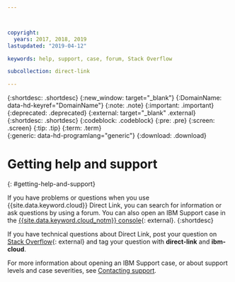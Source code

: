 ```yaml
---



copyright:
  years: 2017, 2018, 2019
lastupdated: "2019-04-12"

keywords: help, support, case, forum, Stack Overflow

subcollection: direct-link

---
```


{:shortdesc: .shortdesc}
{:new_window: target="_blank"}
{:DomainName: data-hd-keyref="DomainName"}
{:note: .note}
{:important: .important}
{:deprecated: .deprecated}
{:external: target="_blank" .external}
{:shortdesc: .shortdesc}
{:codeblock: .codeblock}
{:pre: .pre}
{:screen: .screen}
{:tip: .tip}
{:term: .term}  
{:generic: data-hd-programlang="generic"}
{:download: .download}  

# Getting help and support
{: #getting-help-and-support}

If you have problems or questions when you use {{site.data.keyword.cloud}} Direct Link, you can search for information or ask questions by using a forum. You can also open an IBM Support case in the [{{site.data.keyword.cloud_notm}} console](https://cloud.ibm.com/unifiedsupport/cases/add){: external}.
{:shortdesc}

If you have technical questions about Direct Link, post your question on [Stack Overflow](https://stackoverflow.com/search?q=dl+ibm-cloud){: external} and tag your question with **direct-link** and **ibm-cloud**.

For more information about opening an IBM Support case, or about support levels and case severities, see [Contacting support](/docs/get-support?topic=get-support-using-avatar).
